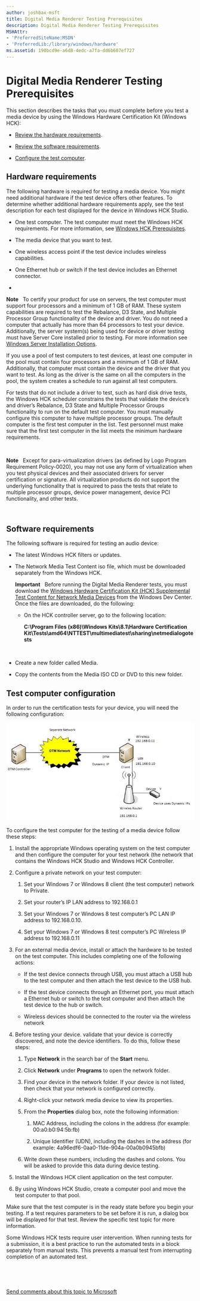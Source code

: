 ```yaml
---
author: joshbax-msft
title: Digital Media Renderer Testing Prerequisites
description: Digital Media Renderer Testing Prerequisites
MSHAttr:
- 'PreferredSiteName:MSDN'
- 'PreferredLib:/library/windows/hardware'
ms.assetid: 190bcd9e-a6d8-4edc-a7fa-dd6b607ef727
---
```


# Digital Media Renderer Testing Prerequisites


This section describes the tasks that you must complete before you test a media device by using the Windows Hardware Certification Kit (Windows HCK):

-   [Review the hardware requirements](#bkmk-hck-dmr-hr).

-   [Review the software requirements](#bkmk-hck-dmr-sr).

-   [Configure the test computer](#bkmk-hck-dmr-tc).

## <a href="" id="bkmk-hck-dmr-hr"></a>Hardware requirements


The following hardware is required for testing a media device. You might need additional hardware if the test device offers other features. To determine whether additional hardware requirements apply, see the test description for each test displayed for the device in Windows HCK Studio.

-   One test computer. The test computer must meet the Windows HCK requirements. For more information, see [Windows HCK Prerequisites](windows-hck-prerequisites.md).

-   The media device that you want to test.

-   One wireless access point if the test device includes wireless capabilities.

-   One Ethernet hub or switch if the test device includes an Ethernet connector.

-   

**Note**  
To certify your product for use on servers, the test computer must support four processors and a minimum of 1 GB of RAM. These system capabilities are required to test the Rebalance, D3 State, and Multiple Processor Group functionality of the device and driver. You do not need a computer that actually has more than 64 processors to test your device. Additionally, the server system(s) being used for device or driver testing must have Server Core installed prior to testing. For more information see [Windows Server Installation Options](http://go.microsoft.com/fwlink/p/?LinkID=251454).

If you use a pool of test computers to test devices, at least one computer in the pool must contain four processors and a minimum of 1 GB of RAM. Additionally, that computer must contain the device and the driver that you want to test. As long as the driver is the same on all the computers in the pool, the system creates a schedule to run against all test computers.

For tests that do not include a driver to test, such as hard disk drive tests, the Windows HCK scheduler constrains the tests that validate the device’s and driver’s Rebalance, D3 State and Multiple Processor Groups functionality to run on the default test computer. You must manually configure this computer to have multiple processor groups. The default computer is the first test computer in the list. Test personnel must make sure that the first test computer in the list meets the minimum hardware requirements.

 

**Note**  
Except for para-virtualization drivers (as defined by Logo Program Requirement Policy-0020), you may not use any form of virtualization when you test physical devices and their associated drivers for server certification or signature. All virtualization products do not support the underlying functionality that is required to pass the tests that relate to multiple processor groups, device power management, device PCI functionality, and other tests.

 

## <a href="" id="bkmk-hck-dmr-sr"></a>Software requirements


The following software is required for testing an audio device:

-   The latest Windows HCK filters or updates.

-   The Network Media Test Content iso file, which must be downloaded separately from the Windows HCK.

    **Important**  
    Before running the Digital Media Renderer tests, you must download the [Windows Hardware Certification Kit (HCK) Supplemental Test Content for Network Media Devices](http://msdn.microsoft.com/windows/hardware/hh852358) from the Windows Dev Center. Once the files are downloaded, do the following:

    -   On the HCK controller server, go to the following location:

        **C:\\Program Files (x86)\\Windows Kits\\8.1\\Hardware Certification Kit\\Tests\\amd64\\NTTEST\\multimediatest\\sharing\\netmedialogotests**

     

-   Create a new folder called Media.

-   Copy the contents from the Media ISO CD or DVD to this new folder.

## <a href="" id="bkmk-hck-dmr-tc"></a>Test computer configuration


In order to run the certification tests for your device, you will need the following configuration:

![hardware configuration for device.media testing](images/hck-win8-config-media.png)

To configure the test computer for the testing of a media device follow these steps:

1.  Install the appropriate Windows operating system on the test computer and then configure the computer for your test network (the network that contains the Windows HCK Studio and Windows HCK Controller.

2.  Configure a private network on your test computer:

    1.  Set your Windows 7 or Windows 8 client (the test computer) network to Private.

    2.  Set your router’s IP LAN address to 192.168.0.1

    3.  Set your Windows 7 or Windows 8 test computer’s PC LAN IP address to 192.168.0.10.

    4.  Set your Windows 7 or Windows 8 test computer’s PC Wireless IP address to 192.168.0.11

3.  For an external media device, install or attach the hardware to be tested on the test computer. This includes completing one of the following actions:

    -   If the test device connects through USB, you must attach a USB hub to the test computer and then attach the test device to the USB hub.

    -   If the test device connects through an Ethernet port, you must attach a Ethernet hub or switch to the test computer and then attach the test device to the hub or switch.

    -   Wireless devices should be connected to the router via the wireless network

4.  Before testing your device. validate that your device is correctly discovered, and note the device identifiers. To do this, follow these steps:

    1.  Type **Network** in the search bar of the **Start** menu.

    2.  Click **Network** under **Programs** to open the network folder.

    3.  Find your device in the network folder. If your device is not listed, then check that your network is configured correctly.

    4.  Right-click your network media device to view its properties.

    5.  From the **Properties** dialog box, note the following information:

        1.  MAC Address, including the colons in the address (for example: 00:a0:b0:94:5b:fb)

        2.  Unique Identifier (UDN), including the dashes in the address (for example: 4a96edf6-0aa0-11de-904a-00a0b0945bfb)

    6.  Write down these numbers, including the dashes and colons. You will be asked to provide this data during device testing.

5.  Install the Windows HCK client application on the test computer.

6.  By using Windows HCK Studio, create a computer pool and move the test computer to that pool.

Make sure that the test computer is in the ready state before you begin your testing. If a test requires parameters to be set before it is run, a dialog box will be displayed for that test. Review the specific test topic for more information.

Some Windows HCK tests require user intervention. When running tests for a submission, it is a best practice to run the automated tests in a block separately from manual tests. This prevents a manual test from interrupting completion of an automated test.

 

 

[Send comments about this topic to Microsoft](mailto:wsddocfb@microsoft.com?subject=Documentation%20feedback%20%5Bp_hck\p_hck%5D:%20Digital%20Media%20Renderer%20Testing%20Prerequisites%20%20RELEASE:%20%284/27/2016%29&body=%0A%0APRIVACY%20STATEMENT%0A%0AWe%20use%20your%20feedback%20to%20improve%20the%20documentation.%20We%20don't%20use%20your%20email%20address%20for%20any%20other%20purpose,%20and%20we'll%20remove%20your%20email%20address%20from%20our%20system%20after%20the%20issue%20that%20you're%20reporting%20is%20fixed.%20While%20we're%20working%20to%20fix%20this%20issue,%20we%20might%20send%20you%20an%20email%20message%20to%20ask%20for%20more%20info.%20Later,%20we%20might%20also%20send%20you%20an%20email%20message%20to%20let%20you%20know%20that%20we've%20addressed%20your%20feedback.%0A%0AFor%20more%20info%20about%20Microsoft's%20privacy%20policy,%20see%20http://privacy.microsoft.com/default.aspx. "Send comments about this topic to Microsoft")





